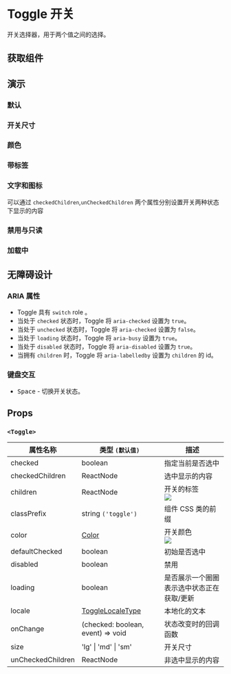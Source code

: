 # Toggle 开关

开关选择器，用于两个值之间的选择。

## 获取组件

<!--{include:<import-guide>}-->

## 演示

### 默认

<!--{include:`basic.md`}-->

### 开关尺寸

<!--{include:`size.md`}-->

### 颜色

<!--{include:`color.md`}-->

### 带标签

<!--{include:`with-label.md`}-->

### 文字和图标

可以通过 `checkedChildren`,`unCheckedChildren` 两个属性分别设置开关两种状态下显示的内容

<!--{include:`inner.md`}-->

### 禁用与只读

<!--{include:`disabled.md`}-->

### 加载中

<!--{include:`loading.md`}-->

## 无障碍设计

### ARIA 属性

- Toggle 具有 `switch` role 。
- 当处于 `checked` 状态时，Toggle 将 `aria-checked` 设置为 `true`。
- 当处于 `unchecked` 状态时，Toggle 将 `aria-checked` 设置为 `false`。
- 当处于 `loading` 状态时，Toggle 将 `aria-busy` 设置为 `true`。
- 当处于 `disabled` 状态时，Toggle 将 `aria-disabled` 设置为 `true`。
- 当拥有 `children` 时，Toggle 将 `aria-labelledby` 设置为 `children` 的 id。

### 键盘交互

- <kbd>Space</kbd> - 切换开关状态。

## Props

### `<Toggle>`

| 属性名称          | 类型 `(默认值)`                            | 描述                                      |
| ----------------- | ------------------------------------------ | ----------------------------------------- |
| checked           | boolean                                    | 指定当前是否选中                          |
| checkedChildren   | ReactNode                                  | 选中显示的内容                            |
| children          | ReactNode                                  | 开关的标签<br/>![][5.63.0]                |
| classPrefix       | string `('toggle')`                        | 组件 CSS 类的前缀                         |
| color             | [Color](#code-ts-color-code)               | 开关颜色<br/>![][5.63.0]                  |
| defaultChecked    | boolean                                    | 初始是否选中                              |
| disabled          | boolean                                    | 禁用                                      |
| loading           | boolean                                    | 是否展示一个圈圈表示选中状态正在获取/更新 |
| locale            | [ToggleLocaleType](/zh/guide/i18n/#toggle) | 本地化的文本                              |
| onChange          | (checked: boolean, event) => void          | 状态改变时的回调函数                      |
| size              | 'lg' \| 'md' \| 'sm'                       | 开关尺寸                                  |
| unCheckedChildren | ReactNode                                  | 非选中显示的内容                          |

<!--{include:(_common/types/color.md)}-->

[5.63.0]: https://img.shields.io/badge/min-v5.63.0-blue
